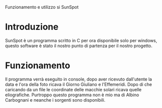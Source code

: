 Funzionamento e utilizzo si SunSpot

# Introduzione #

SunSpot è un programma scritto in C per ora disponibile solo per windows, questo software è stato il nostro punto di partenza per il nostro progetto.

# Funzionamento #

Il programma verrà eseguito in console, dopo aver ricevuto dall'utente la data e l'ora della foto ricava il Giorno Giuliano e l'Effemeridi. Dopo di che caricando da un file le coordinate delle macchie solari ricava quelle eliografiche.
Purtroppo questo programma non è mio ma di Albino Carbognani e neanche i sorgenti sono disponibili.